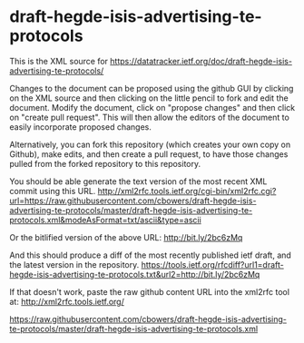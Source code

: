 # draft-hegde-isis-advertising-te-protocols
This is the XML source for https://datatracker.ietf.org/doc/draft-hegde-isis-advertising-te-protocols/

Changes to the document can be proposed using the github GUI by clicking on the XML source and then clicking on the little pencil to fork and edit the document.  Modify the document, click on "propose changes" and then click on "create pull request".  This will then allow the editors of the document to easily incorporate proposed changes.

Alternatively, you can fork this repository (which creates your own copy on Github), make edits, and then create a pull request, to have those changes pulled from the forked repository to this repository.

You should be able generate the text version of the most recent XML commit using this URL.
http://xml2rfc.tools.ietf.org/cgi-bin/xml2rfc.cgi?url=https://raw.githubusercontent.com/cbowers/draft-hegde-isis-advertising-te-protocols/master/draft-hegde-isis-advertising-te-protocols.xml&modeAsFormat=txt/ascii&type=ascii

Or the bitlified version of the above URL: http://bit.ly/2bc6zMq

And this should produce a diff of the most recently published ietf draft, and the latest version in the repository.
https://tools.ietf.org/rfcdiff?url1=draft-hegde-isis-advertising-te-protocols.txt&url2=http://bit.ly/2bc6zMq

If that doesn't work, paste the raw github content URL into the xml2rfc tool at:
http://xml2rfc.tools.ietf.org/

https://raw.githubusercontent.com/cbowers/draft-hegde-isis-advertising-te-protocols/master/draft-hegde-isis-advertising-te-protocols.xml